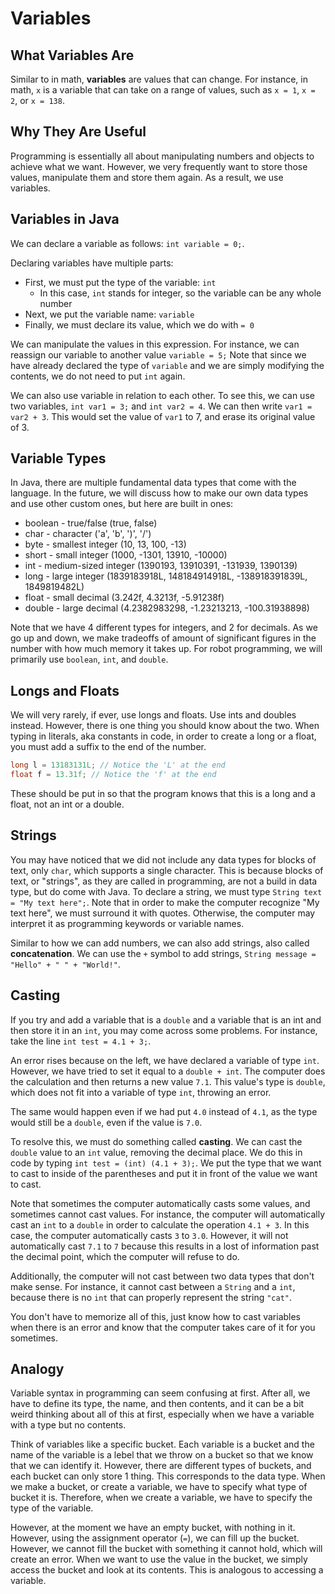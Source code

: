 # Variables

## What Variables Are

Similar to in math, **variables** are values that can change. For instance, in math, `x` is a variable that can take on a range of values, such as `x = 1`, `x = 2`, or `x = 138`.

## Why They Are Useful

Programming is essentially all about manipulating numbers and objects to achieve what we want. However, we very frequently want to store those values, manipulate them and store them again. As a result, we use variables.

## Variables in Java

We can declare a variable as follows: `int variable = 0;`.

Declaring variables have multiple parts:

* First, we must put the type of the variable: `int`
  * In this case, `int` stands for integer, so the variable can be any whole number
* Next, we put the variable name: `variable`
* Finally, we must declare its value, which we do with `= 0`

We can manipulate the values in this expression. For instance, we can reassign our variable to another value `variable = 5;` Note that since we have already declared the type of `variable` and we are simply modifying the contents, we do not need to put `int` again.

We can also use variable in relation to each other. To see this, we can use two variables, `int var1 = 3;` and `int var2 = 4`. We can then write `var1 = var2 + 3`. This would set the value of `var1` to 7, and erase its original value of 3.

## Variable Types

In Java, there are multiple fundamental data types that come with the language. In the future, we will discuss how to make our own data types and use other custom ones, but here are built in ones:

* boolean - true/false (true, false)
* char - character ('a', 'b', ')', '/')
* byte - smallest integer (10, 13, 100, -13)
* short - small integer (1000, -1301, 13910, -10000)
* int - medium-sized integer (1390193, 13910391, -131939, 1390139)
* long - large integer (1839183918L, 148184914918L, -138918391839L, 1849819482L)
* float - small decimal (3.242f, 4.3213f, -5.91238f)
* double - large decimal (4.2382983298, -1.23213213, -100.31938898)
  
Note that we have 4 different types for integers, and 2 for decimals. As we go up and down, we make tradeoffs of amount of significant figures in the number with how much memory it takes up. For robot programming, we will primarily use `boolean`, `int`, and `double`.

## Longs and Floats
We will very rarely, if ever, use longs and floats. Use ints and doubles instead. However, there is one thing you should know about the two. When typing in literals, aka constants in code, in order to create a long or a float, you must add a suffix to the end of the number.

```java
long l = 13183131L; // Notice the 'L' at the end
float f = 13.31f; // Notice the 'f' at the end
```

These should be put in so that the program knows that this is a long and a float, not an int or a double. 

## Strings

You may have noticed that we did not include any data types for blocks of text, only `char`, which supports a single character. This is because blocks of text, or "strings", as they are called in programming, are not a build in data type, but do come with Java. To declare a string, we must type `String text = "My text here";`. Note that in order to make the computer recognize "My text here", we must surround it with quotes. Otherwise, the computer may interpret it as programming keywords or variable names.

Similar to how we can add numbers, we can also add strings, also called **concatenation**. We can use the `+` symbol to add strings, `String message = "Hello" + " " + "World!"`.

## Casting

If you try and add a variable that is a `double` and a variable that is an int and then store it in an `int`, you may come across some problems. For instance, take the line `int test = 4.1 + 3;`.

An error rises because on the left, we have declared a variable of type `int`. However, we have tried to set it equal to a `double + int`. The computer does the calculation and then returns a new value `7.1`. This value's type is `double`, which does not fit into a variable of type `int`, throwing an error.

The same would happen even if we had put `4.0` instead of `4.1`, as the type would still be a `double`, even if the value is `7.0`.

To resolve this, we must do something called **casting**. We can cast the `double` value to an `int` value, removing the decimal place. We do this in code by typing `int test = (int) (4.1 + 3);`. We put the type that we want to cast to inside of the parentheses and put it in front of the value we want to cast.

Note that sometimes the computer automatically casts some values, and sometimes cannot cast values. For instance, the computer will automatically cast an `int` to a `double` in order to calculate the operation `4.1 + 3`. In this case, the computer automatically casts `3` to `3.0`. However, it will not automatically cast `7.1` to `7` because this results in a lost of information past the decimal point, which the computer will refuse to do.

Additionally, the computer will not cast between two data types that don't make sense. For instance, it cannot cast between a `String` and a `int`, because there is no `int` that can properly represent the string `"cat"`.

You don't have to memorize all of this, just know how to cast variables when there is an error and know that the computer takes care of it for you sometimes.

## Analogy

Variable syntax in programming can seem confusing at first. After all, we have to define its type, the name, and then contents, and it can be a bit weird thinking about all of this at first, especially when we have a variable with a type but no contents. 

Think of variables like a specific bucket. Each variable is a bucket and the name of the variable is a lebel that we throw on a bucket so that we know that we can identify it. However, there are different types of buckets, and each bucket can only store 1 thing. This corresponds to the data type. When we make a bucket, or create a variable, we have to specify what type of bucket it is. Therefore, when we create a variable, we have to specify the type of the variable.

However, at the moment we have an empty bucket, with nothing in it. However, using the assignment operator (`=`), we can fill up the bucket. However, we cannot fill the bucket with something it cannot hold, which will create an error. When we want to use the value in the bucket, we simply access the bucket and look at its contents. This is analogous to accessing a variable. 